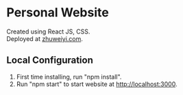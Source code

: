 # Personal Website
Created using React JS, CSS.\
Deployed at [zhuweiyi.com](https://zhuweiyi.com).

## Local Configuration
1. First time installing, run "npm install".
2. Run "npm start" to start website at [http://localhost:3000](http://localhost:3000).

